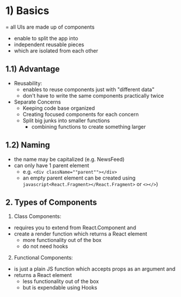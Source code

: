 # 1) Basics

= all UIs are made up of components

- enable to split the app into
- independent reusable pieces
- which are isolated from each other

## 1.1) Advantage

- Reusability:
  - enables to reuse components just with "different data"
  - don't have to write the same components practically twice
- Separate Concerns
  - Keeping code base organized
  - Creating focused components for each concern
  - Split big junks into smaller functions
    - combining functions to create something larger

## 1.2) Naming

- the name may be capitalized (e.g. NewsFeed)
- can only have 1 parent element
  - e.g. `<div className=""parent""></div>`
  - an empty parent element can be created using `javascript<React.Fragment></React.Fragment>` or `<></>`)

## 2. Types of Components

1. Class Components:

- requires you to extend from React.Component and
- create a render function which returns a React element
  - more functionality out of the box
  - do not need hooks

2. Functional Components:

- is just a plain JS function which accepts props as an argument and
- returns a React element
  - less functionality out of the box
  - but is expendable using Hooks
